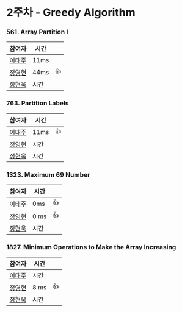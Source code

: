# 2주차  - Greedy Algorithm
### 561. Array Partition I
| 참여자 | 시간 |  |
|--|--|--|
| [이태주](https://github.com/TaeJu)  | 11ms | |
| [정영현](https://github.com/Young-cpu)  | 44ms | 👍 |
| [정현욱](https://github.com/hyunukjeong)  | 시간 |  |

### 763. Partition Labels
| 참여자 | 시간 |  |
|--|--|--|
| [이태주](https://github.com/TaeJu)  | 11ms | 👍 |
| [정영현](https://github.com/Young-cpu)  | 시간 |  |
| [정현욱](https://github.com/hyunukjeong)  | 시간 |  |

### 1323. Maximum 69 Number
| 참여자 | 시간 |  |
|--|--|--|
| [이태주](https://github.com/TaeJu)  | 0ms | 👍 |
| [정영현](https://github.com/Young-cpu)  | 0 ms | 👍 |
| [정현욱](https://github.com/hyunukjeong)  | 시간 |  |

### 1827. Minimum Operations to Make the Array Increasing
| 참여자 | 시간 |  |
|--|--|--|
| [이태주](https://github.com/TaeJu)  | 시간 |  |
| [정영현](https://github.com/Young-cpu)  | 	8 ms | 👍 |
| [정현욱](https://github.com/hyunukjeong)  | 시간 |  |
